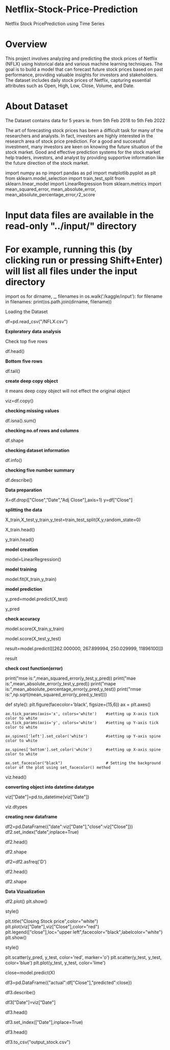 # Netflix-Stock-Price-Prediction
 Netflix Stock PricePrediction using Time Series
 
# Overview
This project involves analyzing and predicting the stock prices of Netflix (NFLX) using historical data and various machine learning techniques. The goal is to build a model that can forecast future stock prices based on past performance, providing valuable insights for investors and stakeholders. The dataset includes daily stock prices of Netflix, capturing essential attributes such as Open, High, Low, Close, Volume, and Date.

# About Dataset
The Dataset contains data for 5 years ie. from 5th Feb 2018 to 5th Feb 2022

The art of forecasting stock prices has been a difficult task for many of the researchers and analysts. In fact, investors are highly interested in the research area of stock price prediction. For a good and successful investment, many investors are keen on knowing the future situation of the stock market. Good and effective prediction systems for the stock market help traders, investors, and analyst by providing supportive information like the future direction of the stock market.

import numpy as np
import pandas as pd
import matplotlib.pyplot as plt
from sklearn.model_selection import train_test_split
from sklearn.linear_model import LinearRegression
from sklearn.metrics import mean_squared_error, mean_absolute_error, mean_absolute_percentage_error,r2_score


# Input data files are available in the read-only "../input/" directory
# For example, running this (by clicking run or pressing Shift+Enter) will list all files under the input directory

import os
for dirname, _, filenames in os.walk('/kaggle/input'):
    for filename in filenames:
        print(os.path.join(dirname, filename))

Loading the Dataset

df=pd.read_csv("/NFLX.csv")

**Exploratory** **data** **analysis**

Check top five rows 

df.head()

**Bottom** **five rows**

df.tail()

**create deep copy object**

it means deep copy object will not effect the original object

viz=df.copy()



**checking missing values**



df.isna().sum()



**checking no.of rows and columns**

df.shape

**checking dataset information**

df.info()

**checking five number summary**

df.describe()

**Data preparation**

X=df.drop(["Close","Date","Adj Close"],axis=1)
y=df["Close"]

**splitting the data**

X_train,X_test,y_train,y_test=train_test_split(X,y,random_state=0)

X_train.head()

y_train.head()

**model creation**

model=LinearRegression()

**model training**

model.fit(X_train,y_train)

**model prediction**

y_pred=model.predict(X_test)

y_pred

**check accuracy**

model.score(X_train,y_train)

model.score(X_test,y_test)

result=model.predict([[262.000000, 267.899994, 250.029999, 11896100]])

result

**check cost function(error)**

print("mse is:",mean_squared_error(y_test,y_pred))
print("mae is:",mean_absolute_error(y_test,y_pred))
print("mape is:",mean_absolute_percentage_error(y_pred,y_test))
print("rmse is:",np.sqrt(mean_squared_error(y_pred,y_test)))

def style():
    plt.figure(facecolor='black', figsize=(15,6))
    ax = plt.axes()

    ax.tick_params(axis='x', colors='white')    #setting up X-axis tick color to white
    ax.tick_params(axis='y', colors='white')    #setting up Y-axis tick color to white

    ax.spines['left'].set_color('white')        #setting up Y-axis spine color to white
    
    ax.spines['bottom'].set_color('white')      #setting up X-axis spine color to white

    ax.set_facecolor("black")                   # Setting the background color of the plot using set_facecolor() method

viz.head()

**converting object into datetime datatype**

viz["Date"]=pd.to_datetime(viz["Date"])

viz.dtypes

**creating new dataframe**

df2=pd.DataFrame({"date":viz["Date"],"close":viz["Close"]})
df2.set_index("date",inplace=True)

df2.head()

df2.shape

df2=df2.asfreq('D')

df2.head()

df2.shape

**Data Vizualization**

df2.plot()
plt.show()

style()

plt.title("Closing Stock price",color="white")
plt.plot(viz["Date"],viz["Close"],color="red")
plt.legend(["close"],loc="upper left",facecolor="black",labelcolor="white")
plt.show()

style()

plt.scatter(y_pred, y_test, color='red', marker='o')
plt.scatter(y_test, y_test, color='blue')
plt.plot(y_test, y_test, color='lime')

close=model.predict(X)

df3=pd.DataFrame({"actual":df["Close"],"predicted":close})

df3.describe()

df3["Date"]=viz["Date"]

df3.head()

df3.set_index(["Date"],inplace=True)

df3.head()

df3.to_csv("output_stock.csv")
